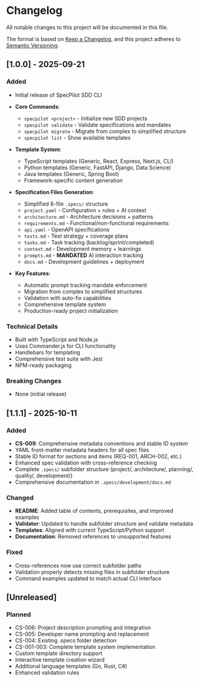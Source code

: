 # Changelog

All notable changes to this project will be documented in this file.

The format is based on [Keep a Changelog](https://keepachangelog.com/en/1.0.0/),
and this project adheres to [Semantic Versioning](https://semver.org/spec/v2.0.0.html).

## [1.0.0] - 2025-09-21

### Added

- Initial release of SpecPilot SDD CLI
- **Core Commands**:
  - `specpilot <project>` - Initialize new SDD projects
  - `specpilot validate` - Validate specifications and mandates
  - `specpilot migrate` - Migrate from complex to simplified structure
  - `specpilot list` - Show available templates
- **Template System**:

  - TypeScript templates (Generic, React, Express, Next.js, CLI)
  - Python templates (Generic, FastAPI, Django, Data Science)
  - Java templates (Generic, Spring Boot)
  - Framework-specific content generation

- **Specification Files Generation**:

  - Simplified 8-file `.specs/` structure
  - `project.yaml` - Configuration + rules + AI context
  - `architecture.md` - Architecture decisions + patterns
  - `requirements.md` - Functional/non-functional requirements
  - `api.yaml` - OpenAPI specifications
  - `tests.md` - Test strategy + coverage plans
  - `tasks.md` - Task tracking (backlog/sprint/completed)
  - `context.md` - Development memory + learnings
  - `prompts.md` - **MANDATED** AI interaction tracking
  - `docs.md` - Development guidelines + deployment

- **Key Features**:
  - Automatic prompt tracking mandate enforcement
  - Migration from complex to simplified structures
  - Validation with auto-fix capabilities
  - Comprehensive template system
  - Production-ready project initialization

### Technical Details

- Built with TypeScript and Node.js
- Uses Commander.js for CLI functionality
- Handlebars for templating
- Comprehensive test suite with Jest
- NPM-ready packaging

### Breaking Changes

- None (initial release)

## [1.1.1] - 2025-10-11

### Added

- **CS-009**: Comprehensive metadata conventions and stable ID system
- YAML front-matter metadata headers for all spec files
- Stable ID format for sections and items (REQ-001, ARCH-002, etc.)
- Enhanced spec validation with cross-reference checking
- Complete `.specs/` subfolder structure (project/, architecture/, planning/, quality/, development/)
- Comprehensive documentation in `.specs/development/docs.md`

### Changed

- **README**: Added table of contents, prerequisites, and improved examples
- **Validator**: Updated to handle subfolder structure and validate metadata
- **Templates**: Aligned with current TypeScript/Python support
- **Documentation**: Removed references to unsupported features

### Fixed

- Cross-references now use correct subfolder paths
- Validation properly detects missing files in subfolder structure
- Command examples updated to match actual CLI interface

## [Unreleased]

### Planned

- CS-006: Project description prompting and integration
- CS-005: Developer name prompting and replacement
- CS-004: Existing .specs folder detection
- CS-001-003: Complete template system implementation
- Custom template directory support
- Interactive template creation wizard
- Additional language templates (Go, Rust, C#)
- Enhanced validation rules
